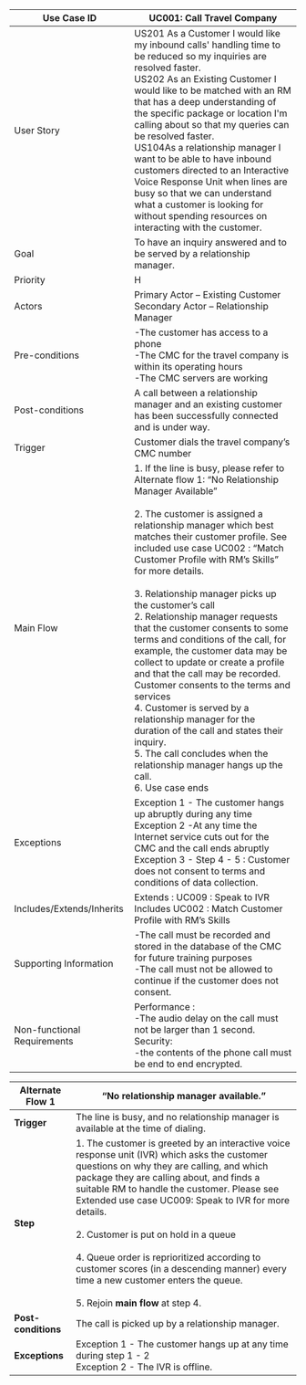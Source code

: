 | Use Case ID                 	| UC001: Call Travel Company                                                                                                                                                                                                                                                                                                                                                                                                                                                                                                                                                                                                                                                                                                                                                                                             	|
|-----------------------------	|------------------------------------------------------------------------------------------------------------------------------------------------------------------------------------------------------------------------------------------------------------------------------------------------------------------------------------------------------------------------------------------------------------------------------------------------------------------------------------------------------------------------------------------------------------------------------------------------------------------------------------------------------------------------------------------------------------------------------------------------------------------------------------------------------------------------	|
| User Story                  	| US201 As a Customer I would like my inbound calls' handling time to be reduced so my inquiries are resolved faster.<br>US202 As an Existing Customer I would like to be matched with an RM that has a deep understanding of the specific package or location I'm calling about so that my queries can be resolved faster.<br>US104As a relationship manager I want to be able to have inbound customers directed to an Interactive Voice Response Unit when lines are busy so that we can understand what a customer is looking for without spending resources on interacting with the customer.                                                                                                                                                                                                                       	|
| Goal                        	| To have an inquiry answered and to be served by a relationship manager.                                                                                                                                                                                                                                                                                                                                                                                                                                                                                                                                                                                                                                                                                                                                                	|
| Priority                    	|  H                                                                                                                                                                                                                                                                                                                                                                                                                                                                                                                                                                                                                                                                                                                                                                                                                     	|
| Actors                      	| Primary Actor – Existing Customer<br>Secondary Actor –  Relationship Manager                                                                                                                                                                                                                                                                                                                                                                                                                                                                                                                                                                                                                                                                                                                                           	|
| Pre-conditions              	| -The customer has access to a phone<br>-The CMC for the travel company is within its operating hours<br>-The CMC servers are working                                                                                                                                                                                                                                                                                                                                                                                                                                                                                                                                                                                                                                                                                   	|
| Post-conditions             	| A call between a relationship manager and an existing customer has been successfully connected and is under way.                                                                                                                                                                                                                                                                                                                                                                                                                                                                                                                                                                                                                                                                                                       	|
| Trigger                     	| Customer dials the travel company’s CMC number                                                                                                                                                                                                                                                                                                                                                                                                                                                                                                                                                                                                                                                                                                                                                                         	|
| Main Flow                   	| 1. If the line is busy, please refer to Alternate flow 1: “No Relationship Manager Available”<br><br>2. The customer is assigned a relationship manager which best matches their customer profile. See included use case UC002 : “Match Customer Profile with RM’s Skills” for more details.<br> <br>3. Relationship manager picks up the customer’s call<br>2. Relationship manager requests that the customer consents to some terms and conditions of the call, for example, the customer data may be collect to update or create a profile and that the call may be recorded. <br>Customer consents to the terms and services<br>4. Customer is served by a relationship manager for the duration of the call and states their inquiry. <br>5. The call concludes when the relationship manager hangs up the call. <br>6. Use case ends 	|
| Exceptions                  	| Exception 1 - The customer hangs up abruptly during any time<br>Exception 2 -At any time the Internet service cuts out for the CMC and the call ends abruptly <br>Exception 3 - Step 4 - 5 : Customer does not consent to terms and conditions of data collection.                                                                                                                                                                                                                                                                                                                                                                                                                                                                                                                                                     	|
| Includes/Extends/Inherits   	| Extends : UC009 : Speak to IVR<br>Includes UC002 : Match Customer Profile with RM’s Skills                                                                                                                                                                                                                                                                                                                                                                                                                                                                                                                                                                                                                                                                                                                             	|
| Supporting Information      	| -The call must be recorded and stored in the database of the CMC for future training purposes <br>-The call must not be allowed to continue if the customer does not consent.                                                                                                                                                                                                                                                                                                                                                                                                                                                                                                                                                                                                                                          	|
| Non-functional Requirements 	| Performance : <br>-The audio delay on the call must not be larger than 1 second. <br>Security:<br>-the contents of the phone call must be end to end encrypted.                                                                                                                                                                                                                                                                                                                                                                                                                                                                                                                                                                                                                                                        	|                                                                                                                                                                                                                                                                                                                                                                                                                                                                                                                                                                                                                                                                                                                                                                                                                                                                                                                                                                                                                                                                                                                                                                                                                                                                                                                                                                                                                    	|

                                                                                    	

| Alternate Flow 1    | “No relationship manager available.”                                                                                                                          |
|---------------------|------------------------------------------------------------------------------------------------------------------------------------------------------|
| **Trigger**         | The line is busy, and no relationship manager is available at the time of dialing.                                                                 |
| **Step**            | 1. The customer is greeted by an interactive voice response unit (IVR) which asks the customer questions on why they are calling, and which package they are calling about, and finds a suitable RM to handle the customer. Please see Extended use case UC009: Speak to IVR for more details.<br><br>2. Customer is put on hold in a queue <br><br>4. Queue order is reprioritized according to customer scores (in a descending manner) every time a new customer enters the queue.<br><br> 5. Rejoin **main flow** at step 4. |
| **Post-conditions** | The call is picked up by a relationship manager.                                        |
| **Exceptions**      |Exception 1 - The customer hangs up at any time during step 1 - 2<br>Exception 2 - The IVR is offline.                                                                                                                                                   |